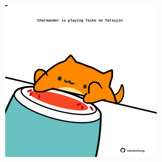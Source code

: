 <!-- built at 05/02/2024, 05:00:43 UTC -->
<p align="center">
  <img width="500" height="500" src="./ReadmeImage.svg">
</p>
